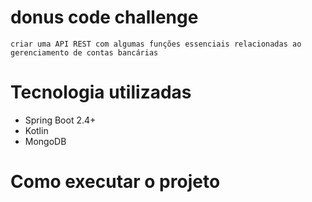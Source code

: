 # donus code challenge
    criar uma API REST com algumas funções essenciais relacionadas ao gerenciamento de contas bancárias
# Tecnologia utilizadas
- Spring Boot 2.4+
- Kotlin
- MongoDB
# Como executar o projeto
